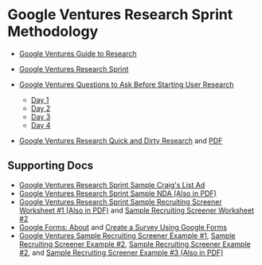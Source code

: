 # Google Ventures Research Sprint Methodology

* [Google Ventures Guide to Research](http://www.gv.com/lib/gv-guide-to-research)
* [Google Ventures Research Sprint](http://www.gv.com/lib/the-gv-research-sprint-a-4-day-process-for-answering-important-startup-questions)
* [Google Ventures Questions to Ask Before Starting User Research](http://www.gv.com/lib/questions-to-ask-before-starting-user-research)
  * [Day 1](http://www.gv.com/lib/the-gv-research-sprint-day-1)
  * [Day 2](http://www.gv.com/lib/the-gv-research-sprint-day-2)
  * [Day 3](http://www.gv.com/lib/the-gv-research-sprint-day-3)
  * [Day 4](http://www.gv.com/lib/the-gv-research-sprint-day-4) 

* [Google Ventures Research Quick and Dirty Research](http://www.gv.com/lib/user-research-quick-and-dirty) and [PDF](https://www.dropbox.com/s/6kef5x79ap8f9v7/User-Research-Workshop_Google-Ventures_Feb2013.pdf)  
  
## Supporting Docs

* [Google Ventures Research Sprint Sample Craig's List Ad](https://www.dropbox.com/s/fmbjfm7bneqj3a4/Google-Ventures-Research-Sprint-Sample-Craigslist-ad.png)  
* [Google Ventures Research Sprint Sample NDA (Also in PDF)](https://www.dropbox.com/s/cma6wpctkgbw72n/Google-Ventures-Research-Sprint-Sample-NDA.pdf)  
* [Google Ventures Research Sprint Sample Recruiting Screener Worksheet #1 (Also in PDF)](https://www.dropbox.com/s/5kmofdms00sbh84/Google-Ventures-Research-Sprint-Screener-Worksheet.pdf) and [Sample Recruiting Screener Worksheet #2](https://drive.google.com/previewtemplate?id=1E96r55rFIXcpMWhcVADL2aX11Q5MaS8IifvFIE1pLGs&mode=public&ddrp=1#) 
* [Google Forms: About](http://www.google.com/forms/about) and [Create a Survey Using Google Forms](https://support.google.com/docs/answer/87809?hl=en)
* [Google Ventures Sample Recruiting Screener Example #1](https://www.dropbox.com/s/fhr71njlj7yv7r1/recruiting-screener.png), [Sample Recruiting Screener Example #2](https://docs.google.com/forms/d/1O3BDu28iUhn6UB9qAQE_zDL3iY2y77xWh63r9RnGyeg/viewform), [Sample Recruiting Screener Example #2](https://www.dropbox.com/s/la2gwjxfoiq0ozh/Google-Ventures-Research-Sprint-Sample-recruiting-screener.png), and [Sample Recruiting Screener Example #3 (Also in PDF)](https://docs.google.com/forms/d/1f6C7DnNEgfRCBtjGjHQQTsj8QBRY8xYIo8iE0W21hlU/viewform?formkey=dDFoemRKdTdKZzc5dmI2ZGkyT1ZvcGc6MA#gid=0)  
